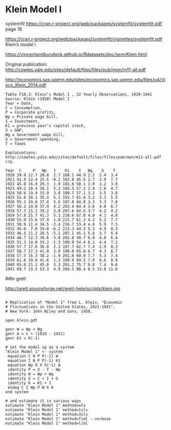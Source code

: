 Klein Model I
=============

systemfit 
<https://cran.r-project.org/web/packages/systemfit/systemfit.pdf>
page 18

<https://cran.r-project.org/web/packages/systemfit/vignettes/systemfit.pdf>
Klein’s model I

<https://vincentarelbundock.github.io/Rdatasets/doc/sem/Klein.html>

Original publication:
<http://cowles.yale.edu/sites/default/files/files/pub/mon/m11-all.pdf>

<http://economics.sas.upenn.edu/sites/economics.sas.upenn.edu/files/u4/Visco_Klein_2014.pdf>


```
Table F10.3: Klein’s Model I , 22 Yearly Observations, 1920-1941 
Source: Klein (1950) Model I
Year = Date,
C = Consumption,
P = Corporate profits,
Wp = Private wage bill,
I = Investment,
K1 = previous year’s capital stock,
X = GNP,
Wg = Government wage bill,
G = Government spending,
T = Taxes

Еxplainations: 
http://cowles.yale.edu/sites/default/files/files/pub/mon/m11-all.pdf
стр. 

Year  C     P   Wp   I    K1    X   Wg    G    T   
1920 39.8 12.7 28.8  2.7 180.1 44.9 2.2  2.4  3.4
1921 41.9 12.4 25.5 -0.2 182.8 45.6 2.7  3.9  7.7
1922 45.0 16.9 29.3  1.9 182.6 50.1 2.9  3.2  3.9
1923 49.2 18.4 34.1  5.2 184.5 57.2 2.9  2.8  4.7
1924 50.6 19.4 33.9  3.0 189.7 57.1 3.1  3.5  3.8
1925 52.6 20.1 35.4  5.1 192.7 61.0 3.2  3.3  5.5
1926 55.1 19.6 37.4  5.6 197.8 64.0 3.3  3.3  7.0
1927 56.2 19.8 37.9  4.2 203.4 64.4 3.6  4.0  6.7
1928 57.3 21.1 39.2  3.0 207.6 64.5 3.7  4.2  4.2
1929 57.8 21.7 41.3  5.1 210.6 67.0 4.0  4.1  4.0
1930 55.0 15.6 37.9  1.0 215.7 61.2 4.2  5.2  7.7
1931 50.9 11.4 34.5 -3.4 216.7 53.4 4.8  5.9  7.5
1932 45.6  7.0 29.0 -6.2 213.3 44.3 5.3  4.9  8.3
1933 46.5 11.2 28.5 -5.1 207.1 45.1 5.6  3.7  5.4
1934 48.7 12.3 30.6 -3.0 202.0 49.7 6.0  4.0  6.8
1935 51.3 14.0 33.2 -1.3 199.0 54.4 6.1  4.4  7.2
1936 57.7 17.6 36.8  2.1 197.7 62.7 7.4  2.9  8.3
1937 58.7 17.3 41.0  2.0 199.8 65.0 6.7  4.3  6.7
1938 57.5 15.3 38.2 -1.9 201.8 60.9 7.7  5.3  7.4
1939 61.6 19.0 41.6  1.3 199.9 69.5 7.8  6.6  8.9
1940 65.0 21.1 45.0  3.3 201.2 75.7 8.0  7.4  9.6
1941 69.7 23.5 53.3  4.9 204.5 88.4 8.5 13.8 11.6
```

##In gretl 

<http://gretl.sourceforge.net/gretl-help/scripts/klein.inp>

```gretl

# Replication of "Model 1" from L. Klein, "Economic 
# Fluctuations in the United States, 1921-1941", 
# New York: John Wiley and Sons, 1950.

open klein.gdt

genr W = Wp + Wg
genr A = t + (1918 - 1931)
genr K1 = K(-1)

# set the model up as a system
"Klein Model 1" <- system
 equation C 0 P P(-1) W 
 equation I 0 P P(-1) K1
 equation Wp 0 X X(-1) A
 identity P = X - T - Wp
 identity W = Wp + Wg
 identity X = C + I + G
 identity K = K1 + I
 endog C I Wp P W X K
end system

# and estimate it in various ways
estimate "Klein Model 1" method=ols
estimate "Klein Model 1" method=tsls
estimate "Klein Model 1" method=3sls
estimate "Klein Model 1" method=fiml --verbose
estimate "Klein Model 1" method=liml
```
